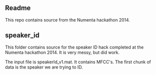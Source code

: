 ## Readme

This repo contains source from the Numenta hackathon 2014. 

## speaker_id

This folder contains source for the speaker ID hack completed at the Numenta hackathon 2014.  It is very messy, but did work.

The input file is speakerId_v1.mat.  It contains MFCC's.  The first chunk of data is the speaker we are trying to ID.  